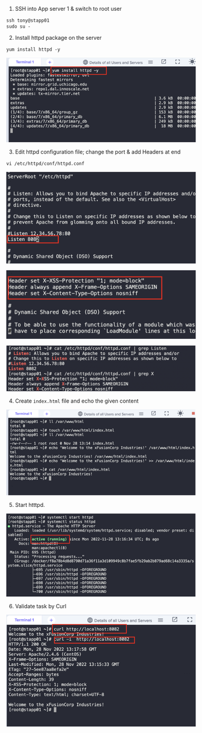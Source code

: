 1. SSH into App server 1 & switch to root user
```
ssh tony@stapp01
sudo su -
```

2. Install httpd package on the server
```
yum install httpd -y
```

![](./img/1.png)

3. Edit httpd configuration file; change the port & add Headers at end
```
vi /etc/httpd/conf/httpd.conf
```

![](./img/2.png)

![](./img/3.png)

![](./img/4.png)

4. Create `index.html` file and echo the given content

![](./img/5.png)

5. Start htttpd.

![](./img/6.png)

6. Validate task by Curl

![](./img/7.png)